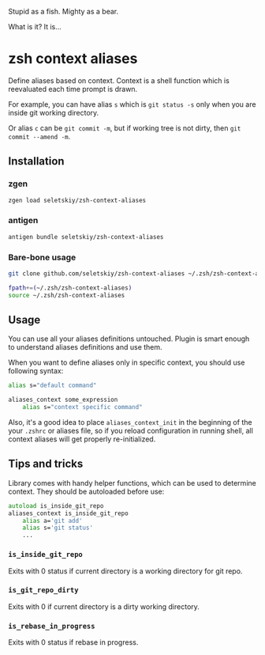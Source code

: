 Stupid as a fish. Mighty as a bear.

What is it? It is...

# zsh context aliases

Define aliases based on context. Context is a shell function which is
reevaluated each time prompt is drawn.

For example, you can have alias `s` which is `git status -s` only when you are
inside git working directory.

Or alias `c` can be `git commit -m`, but if working tree is not dirty, then
`git commit --amend -m`.

## Installation

### zgen

```zsh
zgen load seletskiy/zsh-context-aliases
```

### antigen
```zsh
antigen bundle seletskiy/zsh-context-aliases
```

### Bare-bone usage
```zsh
git clone github.com/seletskiy/zsh-context-aliases ~/.zsh/zsh-context-aliases

fpath+=(~/.zsh/zsh-context-aliases)
source ~/.zsh/zsh-context-aliases
```

## Usage

You can use all your aliases definitions untouched. Plugin is smart enough to
understand aliases definitions and use them.

When you want to define aliases only in specific context, you should use
following syntax:

```zsh
alias s="default command"

aliases_context some_expression
    alias s="context specific command"
```

Also, it's a good idea to place `aliases_context_init` in the beginning of the
your `.zshrc` or aliases file, so if you reload configuration in running shell,
all context aliases will get properly re-initialized.

## Tips and tricks

Library comes with handy helper functions, which can be used to determine
context. They should be autoloaded before use:

```zsh
autoload is_inside_git_repo
aliases_context is_inside_git_repo
    alias a='git add'
    alias s='git status'
    ...
```

### `is_inside_git_repo`

Exits with 0 status if current directory is a working directory for git repo.

### `is_git_repo_dirty`

Exits with 0 if current directory is a dirty working directory.

### `is_rebase_in_progress`

Exits with 0 status if rebase in progress.
